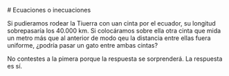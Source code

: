 # Ecuaciones o inecuaciones

Si pudieramos rodear la Tiuerra con uan cinta por el ecuador, su longitud sobrepasaría los 40.000 km. Si colocáramos sobre ella otra cinta que mida un metro más que al anterior de modo qeu la distancia entre ellas fuera uniforme, ¿podría pasar un gato entre ambas cintas?

No contestes a la pimera porque la respuesta se sorprenderá. La respuesta es sí.


